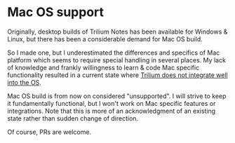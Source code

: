 # Mac OS support

Originally, desktop builds of Trilium Notes has been available for Windows & Linux, 
but there has been a considerable demand for Mac OS build. 

So I made one, but I underestimated the differences and specifics of Mac platform which seems 
to require special handling in several places. My lack of knowledge and frankly 
willingness to learn & code Mac specific functionality resulted in a current state 
where [Trilium does not integrate well into the OS](https://github.com/zadam/trilium/issues/511).

Mac OS build is from now on considered "unsupported". I will strive to keep it fundamentally functional, 
but I won't work on Mac specific features or integrations.
Note that this is more of an acknowledgment of an existing state rather than sudden change of direction.

Of course, PRs are welcome.